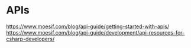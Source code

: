 # APIs

https://www.moesif.com/blog/api-guide/getting-started-with-apis/
https://www.moesif.com/blog/api-guide/development/api-resources-for-csharp-developers/


